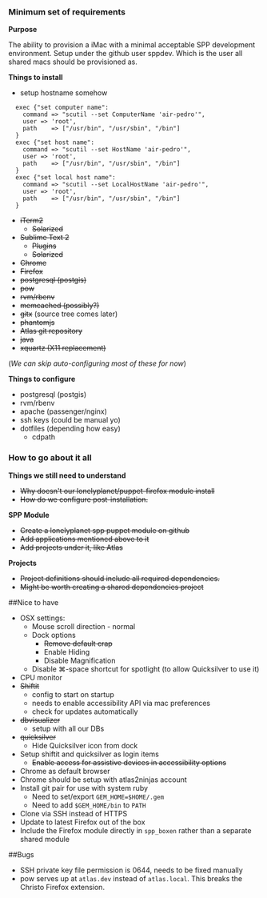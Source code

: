 ### Minimum set of requirements

**Purpose**

The ability to provision a iMac with a minimal acceptable SPP development environment.
Setup under the github user sppdev. Which is the user all shared macs should be provisioned as.

**Things to install**

- setup hostname somehow

```puppet
  exec {"set computer name":
    command => "scutil --set ComputerName 'air-pedro'",
    user => 'root',
    path    => ["/usr/bin", "/usr/sbin", "/bin"]
  }
  exec {"set host name":
    command => "scutil --set HostName 'air-pedro'",
    user => 'root',
    path    => ["/usr/bin", "/usr/sbin", "/bin"]
  }
  exec {"set local host name":
    command => "scutil --set LocalHostName 'air-pedro'",
    user => 'root',
    path    => ["/usr/bin", "/usr/sbin", "/bin"]
  }
```
- ~~iTerm2~~
  - ~~Solarized~~
- ~~Sublime Text 2~~
  - ~~Plugins~~
  - ~~Solarized~~
- ~~Chrome~~
- ~~Firefox~~
- ~~postgresql (postgis)~~
- ~~pow~~
- ~~rvm/rbenv~~
- ~~memcached (possibly?)~~
- ~~gitx~~ (source tree comes later)
- ~~phantomjs~~
- ~~Atlas git repository~~
- ~~java~~
- ~~xquartz (X11 replacement)~~

(*We can skip auto-configuring most of these for now*)

**Things to configure**

- postgresql (postgis)
- rvm/rbenv
- apache (passenger/nginx)
- ssh keys (could be manual yo)
- dotfiles (depending how easy)
  - cdpath
### How to go about it all

**Things we still need to understand**
 - ~~Why doesn't our lonelyplanet/puppet-firefox module install~~
 - ~~How do we configure post-installation.~~

**SPP Module**
 - ~~Create a lonelyplanet spp puppet module on github~~
  - ~~Add applications mentioned above to it~~
  - ~~Add projects under it, like Atlas~~

**Projects**

- ~~Project definitions should include all required dependencies.~~
- ~~Might be worth creating a shared dependencies project~~

##Nice to have
- OSX settings:
  - Mouse scroll direction - normal
  - Dock options
    - ~~Remove default crap~~
    - Enable Hiding
    - Disable Magnification
  - Disable ⌘-space shortcut for spotlight (to allow Quicksilver to use it)
- CPU monitor
- ~~Shiftit~~
  - config to start on startup
  - needs to enable accessibility API via mac preferences
  - check for updates automatically
- ~~dbvisualizer~~
  - setup with all our DBs
- ~~quicksilver~~
  - Hide Quicksilver icon from dock
- Setup shiftit and quicksilver as login items
  - ~~Enable access for assistive devices in accessibility options~~
- Chrome as default browser
- Chrome should be setup with atlas2ninjas account
- Install git pair for use with system ruby
  - Need to set/export `GEM_HOME=$HOME/.gem`
  - Need to add `$GEM_HOME/bin` to `PATH`
- Clone via SSH instead of HTTPS
- Update to latest Firefox out of the box
- Include the Firefox module directly in `spp_boxen` rather than a separate shared module

##Bugs

- SSH private key file permission is 0644, needs to be fixed manually
- pow serves up at `atlas.dev` instead of `atlas.local`. This breaks the Christo Firefox extension.
